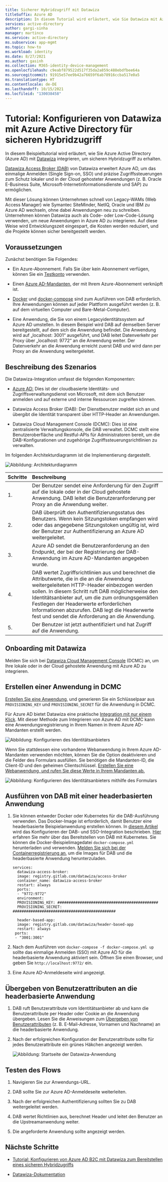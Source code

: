 ```yaml
---
title: Sicherer Hybridzugriff mit Datawiza
titleSuffix: Azure AD
description: In diesem Tutorial wird erläutert, wie Sie Datawiza mit Azure AD integrieren, um sicheren Hybridzugriff zu erhalten.
services: active-directory
author: gargi-sinha
manager: martinco
ms.service: active-directory
ms.subservice: app-mgmt
ms.topic: how-to
ms.workload: identity
ms.date: 8/27/2021
ms.author: gasinh
ms.collection: M365-identity-device-management
ms.openlocfilehash: c9eabf879522d517f35da2a859c488ebdfbee64a
ms.sourcegitcommit: 91915e57ee9b42a76659f6ab78916ccba517e0a5
ms.translationtype: HT
ms.contentlocale: de-DE
ms.lasthandoff: 10/15/2021
ms.locfileid: "130038458"
---
```

# <a name="tutorial-configure-datawiza-with-azure-active-directory-for-secure-hybrid-access"></a>Tutorial: Konfigurieren von Datawiza mit Azure Active Directory für sicheren Hybridzugriff

In diesem Beispieltutorial wird erläutert, wie Sie Azure Active Directory (Azure AD) mit [Datawiza](https://www.datawiza.com/) integrieren, um sicheren Hybridzugriff zu erhalten.

[Datawiza Access Broker (DAB)](https://www.datawiza.com/access-broker) von Datawiza erweitert Azure AD, um das einmalige Anmelden (Single Sign-on, SSO) und präzise Zugriffssteuerungen zum Schutz lokaler und in der Cloud gehosteter Anwendungen (z. B. Oracle E-Business Suite, Microsoft-Internetinformationsdienste und SAP) zu ermöglichen.

Mit dieser Lösung können Unternehmen schnell von Legacy-WAMs (Web Access Manager) wie Symantec SiteMinder, NetIQ, Oracle und IBM zu Azure AD wechseln, ohne dabei Anwendungen neu zu schreiben. Unternehmen können Datawiza auch als Code- oder Low-Code-Lösung verwenden, um neue Anwendungen in Azure AD zu integrieren. Auf diese Weise wird Entwicklungszeit eingespart, die Kosten werden reduziert, und die Projekte können sicher bereitgestellt werden.

## <a name="prerequisites"></a>Voraussetzungen

Zunächst benötigen Sie Folgendes:

- Ein Azure-Abonnement. Falls Sie über kein Abonnement verfügen, können Sie ein [Testkonto](https://azure.microsoft.com/free/) verwenden.

- Einen [Azure AD-Mandanten](../fundamentals/active-directory-access-create-new-tenant.md), der mit Ihrem Azure-Abonnement verknüpft ist.

- [Docker](https://docs.docker.com/get-docker/) und [docker-compose](https://docs.docker.com/compose/install/) sind zum Ausführen von DAB erforderlich. Ihre Anwendungen können auf jeder Plattform ausgeführt werden (z. B. auf dem virtuellen Computer und Bare-Metal-Computer).

- Eine Anwendung, die Sie von einem Legacyidentitätssystem auf Azure AD umstellen. In diesem Beispiel wird DAB auf demselben Server bereitgestellt, auf dem sich die Anwendung befindet. Die Anwendung wird auf „localhost: 3001“ ausgeführt, und DAB leitet Datenverkehr per Proxy über „localhost: 9772“ an die Anwendung weiter. Der Datenverkehr an die Anwendung erreicht zuerst DAB und wird dann per Proxy an die Anwendung weitergeleitet.

## <a name="scenario-description"></a>Beschreibung des Szenarios

Die Datawiza-Integration umfasst die folgenden Komponenten:

- [Azure AD:](../fundamentals/active-directory-whatis.md) Dies ist der cloudbasierte Identitäts- und Zugriffsverwaltungsdienst von Microsoft, mit dem sich Benutzer anmelden und auf externe und interne Ressourcen zugreifen können.

- Datawiza Access Broker (DAB): Der Dienstbenutzer meldet sich an und übergibt die Identität transparent über HTTP-Header an Anwendungen.

- Datawiza Cloud Management Console (DCMC): Dies ist eine zentralisierte Verwaltungskonsole, die DAB verwaltet. DCMC stellt eine Benutzeroberfläche und Restful-APIs für Administratoren bereit, um die DAB-Konfigurationen und zugehörige Zugriffssteuerungsrichtlinien zu verwalten.

Im folgenden Architekturdiagramm ist die Implementierung dargestellt.

![Abbildung: Architekturdiagramm](./media/datawiza-with-azure-active-directory/datawiza-architecture-diagram.png)

|Schritte| Beschreibung|
|:----------|:-----------|
|  1. | Der Benutzer sendet eine Anforderung für den Zugriff auf die lokale oder in der Cloud gehostete Anwendung. DAB leitet die Benutzeranforderung per Proxy an die Anwendung weiter.|
| 2. |DAB überprüft den Authentifizierungsstatus des Benutzers. Wenn kein Sitzungstoken empfangen wird oder das angegebene Sitzungstoken ungültig ist, wird der Benutzer zur Authentifizierung an Azure AD weitergeleitet.|
| 3. | Azure AD sendet die Benutzeranforderung an den Endpunkt, der bei der Registrierung der DAB-Anwendung im Azure AD-Mandanten angegeben wurde.|
| 4. | DAB wertet Zugriffsrichtlinien aus und berechnet die Attributwerte, die in die an die Anwendung weitergeleiteten HTTP-Header einbezogen werden sollen. In diesem Schritt ruft DAB möglicherweise den Identitätsanbieter auf, um die zum ordnungsgemäßen Festlegen der Headerwerte erforderlichen Informationen abzurufen. DAB legt die Headerwerte fest und sendet die Anforderung an die Anwendung. |
| 5. |  Der Benutzer ist jetzt authentifiziert und hat Zugriff auf die Anwendung.|

## <a name="onboard-with-datawiza"></a>Onboarding mit Datawiza

Melden Sie sich bei [Datawiza Cloud Management Console](https://console.datawiza.com/) (DCMC) an, um Ihre lokale oder in der Cloud gehostete Anwendung mit Azure AD zu integrieren.

## <a name="create-an-application-on-dcmc"></a>Erstellen einer Anwendung in DCMC

[Erstellen Sie eine Anwendung](https://docs.datawiza.com/step-by-step/step2.html), und generieren Sie ein Schlüsselpaar aus `PROVISIONING_KEY` und `PROVISIONING_SECRET` für die Anwendung in DCMC.

Für Azure AD bietet Datawiza eine praktische [Integration mit nur einem Klick](https://docs.datawiza.com/tutorial/web-app-azure-one-click.html). Mit dieser Methode zum Integrieren von Azure AD mit DCMC kann eine Anwendungsregistrierung in Ihrem Namen in Ihrem Azure AD-Mandanten erstellt werden.

![Abbildung: Konfigurieren des Identitätsanbieters](./media/datawiza-with-azure-active-directory/configure-idp.png)

Wenn Sie stattdessen eine vorhandene Webanwendung in Ihrem Azure AD-Mandanten verwenden möchten, können Sie die Option deaktivieren und die Felder des Formulars ausfüllen. Sie benötigen die Mandanten-ID, die Client-ID und den geheimen Clientschlüssel. [Erstellen Sie eine Webanwendung, und rufen Sie diese Werte in Ihrem Mandanten ab.](https://docs.datawiza.com/idp/azure.html)

![Abbildung: Konfigurieren des Identitätsanbieters mithilfe des Formulars](./media/datawiza-with-azure-active-directory/use-form.png)

## <a name="run-dab-with-a-header-based-application"></a>Ausführen von DAB mit einer headerbasierten Anwendung

1. Sie können entweder Docker oder Kubernetes für die DAB-Ausführung verwenden. Das Docker-Image ist erforderlich, damit Benutzer eine headerbasierte Beispielanwendung erstellen können. In [diesem Artikel](https://docs.datawiza.com/step-by-step/step3.html) wird das Konfigurieren der DAB- und SSO-Integration beschrieben. [Hier](https://docs.datawiza.com/tutorial/web-app-AKS.html) erfahren Sie mehr über das Bereitstellen von DAB mit Kubernetes. Sie können die Docker-Beispielimagedatei `docker-compose.yml` herunterladen und verwenden. [Melden Sie sich bei der Containerregistrierung an](https://docs.datawiza.com/step-by-step/step3.html#important-step), um die Images für DAB und die headerbasierte Anwendung herunterzuladen.

    ```YML
    services:
      datawiza-access-broker:
      image: registry.gitlab.com/datawiza/access-broker
      container_name: datawiza-access-broker
      restart: always
      ports:
      - "9772:9772"
      environment:
      PROVISIONING_KEY: #############################################
      PROVISIONING_SECRET: ##############################################
      
      header-based-app:
      image: registry.gitlab.com/datawiza/header-based-app
      restart: always
     ports:
     - "3001:3001"
   ```

2. Nach dem Ausführen von `docker-compose -f docker-compose.yml up` sollte das einmalige Anmelden (SSO) mit Azure AD für die headerbasierte Anwendung aktiviert sein. Öffnen Sie einen Browser, und geben Sie `http://localhost:9772/` ein.

3. Eine Azure AD-Anmeldeseite wird angezeigt.

## <a name="pass-user-attributes-to-the-header-based-application"></a>Übergeben von Benutzerattributen an die headerbasierte Anwendung

1. DAB ruft Benutzerattribute vom Identitätsanbieter ab und kann die Benutzerattribute per Header oder Cookie an die Anwendung übergeben. Lesen Sie die Anweisungen zum [Übergeben von Benutzerattributen](https://docs.datawiza.com/step-by-step/step4.html) (z. B. E-Mail-Adresse, Vornamen und Nachname) an die headerbasierte Anwendung.

2. Nach der erfolgreichen Konfiguration der Benutzerattribute sollte für jedes Benutzerattribute ein grünes Häkchen angezeigt werden.

   ![Abbildung: Startseite der Datawiza-Anwendung](./media/datawiza-with-azure-active-directory/datawiza-application-home-page.png)

## <a name="test-the-flow"></a>Testen des Flows

1. Navigieren Sie zur Anwendungs-URL.

2. DAB sollte Sie zur Azure AD-Anmeldeseite weiterleiten.

3. Nach der erfolgreichen Authentifizierung sollten Sie zu DAB weitergeleitet werden.

4. DAB wertet Richtlinien aus, berechnet Header und leitet den Benutzer an die Upstreamanwendung weiter.

5. Die angeforderte Anwendung sollte angezeigt werden.

## <a name="next-steps"></a>Nächste Schritte

- [Tutorial: Konfigurieren von Azure AD B2C mit Datawiza zum Bereitstellen eines sicheren Hybridzugriffs](../../active-directory-b2c/partner-datawiza.md)

- [Datawiza-Dokumentation](https://docs.datawiza.com)